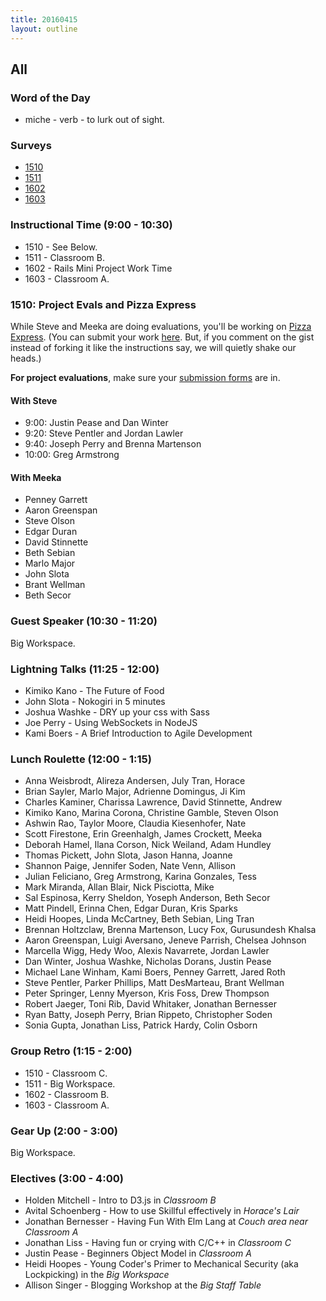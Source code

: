 ```yaml
---
title: 20160415
layout: outline
---
```


## All

### Word of the Day
* miche - verb - to lurk out of sight.

### Surveys

* [1510](http://goo.gl/forms/7DBF2ILVwt)
* [1511](http://goo.gl/forms/qojs7tUN8a)
* [1602](https://docs.google.com/forms/d/1kF1VQ9_M9wwzhxyil1X_ayYFPq_ZV7CYGCMnPIFjg0o/viewform)
* [1603](http://goo.gl/forms/vUOUaSPQal)

### Instructional Time (9:00 - 10:30)

* 1510 - See Below.
* 1511 - Classroom B.
* 1602 - Rails Mini Project Work Time
* 1603 - Classroom A.

### 1510: Project Evals and Pizza Express

While Steve and Meeka are doing evaluations, you'll be working on [Pizza Express](https://github.com/turingschool-examples/pizza-express). (You can submit your work [here](https://gist.github.com/rrgayhart/521cd4277481c298a1ae). But, if you comment on the gist instead of forking it like the instructions say, we will quietly shake our heads.)

**For project evaluations**, make sure your [submission forms](https://github.com/turingschool/ruby-submissions/tree/master/1510/module_4_assignments/scale-up) are in.

#### With Steve

- 9:00: Justin Pease and Dan Winter
- 9:20: Steve Pentler and Jordan Lawler
- 9:40: Joseph Perry and Brenna Martenson
- 10:00: Greg Armstrong

#### With Meeka

- Penney Garrett
- Aaron Greenspan
- Steve Olson
- Edgar Duran
- David Stinnette
- Beth Sebian
- Marlo Major
- John Slota
- Brant Wellman
- Beth Secor

### Guest Speaker (10:30 - 11:20)

Big Workspace.

### Lightning Talks (11:25 - 12:00)

* Kimiko Kano - The Future of Food
* John Slota - Nokogiri in 5 minutes
* Joshua Washke - DRY up your css with Sass
* Joe Perry - Using WebSockets in NodeJS
* Kami Boers - A Brief Introduction to Agile Development

### Lunch Roulette (12:00 - 1:15)

* Anna Weisbrodt, Alireza Andersen, July Tran, Horace
* Brian Sayler, Marlo Major, Adrienne Domingus, Ji Kim
* Charles Kaminer, Charissa Lawrence, David Stinnette, Andrew
* Kimiko Kano, Marina Corona, Christine Gamble, Steven Olson
* Ashwin Rao, Taylor Moore, Claudia Kiesenhofer, Nate
* Scott Firestone, Erin Greenhalgh, James Crockett, Meeka
* Deborah Hamel, Ilana Corson, Nick Weiland, Adam Hundley
* Thomas Pickett, John Slota, Jason Hanna, Joanne
* Shannon Paige, Jennifer Soden, Nate Venn, Allison
* Julian Feliciano, Greg Armstrong, Karina Gonzales, Tess
* Mark Miranda, Allan Blair, Nick Pisciotta, Mike
* Sal Espinosa, Kerry Sheldon, Yoseph Anderson, Beth Secor
* Matt Pindell, Erinna Chen, Edgar Duran, Kris Sparks
* Heidi Hoopes, Linda McCartney, Beth Sebian, Ling Tran
* Brennan Holtzclaw, Brenna Martenson, Lucy Fox, Gurusundesh Khalsa
* Aaron Greenspan, Luigi Aversano, Jeneve Parrish, Chelsea Johnson
* Marcella Wigg, Hedy Woo, Alexis Navarrete, Jordan Lawler
* Dan Winter, Joshua Washke, Nicholas Dorans, Justin Pease
* Michael Lane Winham, Kami Boers, Penney Garrett, Jared Roth
* Steve Pentler, Parker Phillips, Matt DesMarteau, Brant Wellman
* Peter Springer, Lenny Myerson, Kris Foss, Drew Thompson
* Robert Jaeger, Toni Rib, David Whitaker, Jonathan Bernesser
* Ryan Batty, Joseph Perry, Brian Rippeto, Christopher Soden
* Sonia Gupta, Jonathan Liss, Patrick Hardy, Colin Osborn

### Group Retro (1:15 - 2:00)
* 1510 - Classroom C.
* 1511 - Big Workspace.
* 1602 - Classroom B.
* 1603 - Classroom A.

### Gear Up (2:00 - 3:00)

Big Workspace.

### Electives (3:00 - 4:00)

* Holden Mitchell - Intro to D3.js in *Classroom B*
* Avital Schoenberg - How to use Skillful effectively in *Horace's Lair*
* Jonathan Bernesser - Having Fun With Elm Lang at *Couch area near Classroom A*
* Jonathan Liss - Having fun or crying with C/C++ in *Classroom C*
* Justin Pease - Beginners Object Model in *Classroom A*
* Heidi Hoopes - Young Coder's Primer to Mechanical Security (aka Lockpicking) in the *Big Workspace*
* Allison Singer - Blogging Workshop at the *Big Staff Table*
